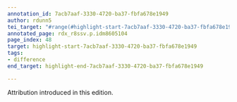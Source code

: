 ```yaml
---
annotation_id: 7acb7aaf-3330-4720-ba37-fbfa678e1949
author: rdunn5
tei_target: "#range(#highlight-start-7acb7aaf-3330-4720-ba37-fbfa678e1949, #highlight-end-7acb7aaf-3330-4720-ba37-fbfa678e1949)"
annotated_page: rdx_r8ssv.p.idm8605104
page_index: 48
target: highlight-start-7acb7aaf-3330-4720-ba37-fbfa678e1949
tags:
- difference
end_target: highlight-end-7acb7aaf-3330-4720-ba37-fbfa678e1949

---
```

Attribution introduced in this edition.